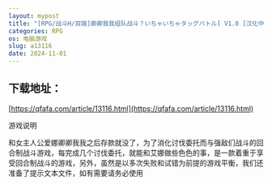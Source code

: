 ```yaml
---
layout: mypost
title: "[RPG/战斗H/双端]卿卿我我组队战斗？いちゃいちゃタッグバトル[ V1.0 ]汉化中文"
categories: RPG
os: 电脑游戏
slug: a13116
date: 2024-11-01
---
```


## 下载地址：

[https://qfafa.com/article/13116.html](https://qfafa.com/article/13116.html)

游戏说明

和女主人公爱娜卿卿我我之后存款就没了，为了消化讨伐委托而与强敌们战斗的回合制战斗游戏，每完成几个讨伐委托，就能和艾娜做些色色的事，是一款着重于享受回合制战斗的游戏，另外，虽然是以多次失败和试错为前提的游戏平衡，我们还准备了提示文本文件，如有需要请务必使用